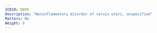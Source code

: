 ```yaml
---
ICD10: N889
Description: "Noninflammatory disorder of cervix uteri, unspecified"
Matters: No
Weight: 0
---
```



